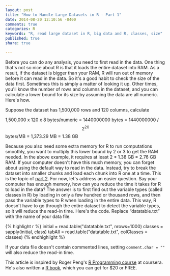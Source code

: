 ```yaml
---
layout: post
title: "How to Handle Large Datasets in R - Part 1"
date: 2014-08-20 12:10:56 -0400
comments: true
categories: R
keywords: "R, read large dataset in R, big data and R, classes, size"
published: true
share: true

---
```

Before you can do any analysis, you need to first read in the data. One thing that's not so nice about R is that it loads the entire dataset into RAM. As a result, if the dataset is bigger than your RAM, R will run out of memory before it can read in the data. So it's a good habit to check the size of the data first. Sometimes this is simply a matter of looking it up. Other times, you'll know the number of rows and columns in the dataset, and you can calculate a lower bound for its size by assuming the data are all numeric. Here's how.

Suppose the dataset has 1,500,000 rows and 120 columns, calculate
>
1,500,000 x 120 x 8 bytes/numeric
= 1440000000 bytes = 1440000000 / $$2^{20}$$ bytes/MB
= 1,373.29 MB = 1.38 GB


Because you also need some extra memory for R to run computations smoothly, you want to multiply this lower bound by 2 or 3 to get the RAM needed. In the above example, it requires at least 2 * 1.38 GB = 2.76 GB RAM. If your computer doesn't have this much memory, you can forget about using the default way to read in the data. Instead, try to break the dataset into smaller chunks and load each chunk into R one at a time. This is the topic of [part 2](http://gmlang.com/r/handle-large-dataset-in-r-part-2/). For now, let's address an easier question. Say your computer has enough memory, how can you reduce the time it takes for R to load in the data? The answer is to first find out the variable types (called classes in R) by loading in only a few hundred or thousand rows, and then pass the variable types to R when loading in the entire data. This way, R doesn't have to go through the entire dataset to detect the variable types, so it will reduce the read-in time. Here's the code. Replace “datatable.txt” with the name of your data file.

{% highlight r %}
initial = read.table("datatable.txt", nrows=1000)
classes = sapply(initial, class)
tabAll = read.table("datatable.txt", colClasses = classes)
{% endhighlight %}

If your data file doesn't contain commented lines, setting 
`comment.char = ""` will also reduce the read-in time. 

This article is inspired by Roger Peng's [R Programming course](https://www.coursera.org/learn/r-programming) at coursera. He's also written a [R book](https://www.coursera.org/specializations/jhu-data-science), which you can get for $20 or FREE.
